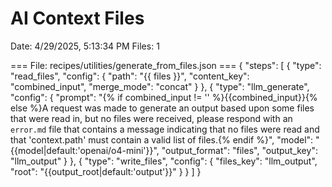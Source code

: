 # AI Context Files
Date: 4/29/2025, 5:13:34 PM
Files: 1

=== File: recipes/utilities/generate_from_files.json ===
{
  "steps": [
    {
      "type": "read_files",
      "config": {
        "path": "{{ files }}",
        "content_key": "combined_input",
        "merge_mode": "concat"
      }
    },
    {
      "type": "llm_generate",
      "config": {
        "prompt": "{% if combined_input != '' %}{{combined_input}}{% else %}A request was made to generate an output based upon some files that were read in, but no files were received, please respond with an `error.md` file that contains a message indicating that no files were read and that 'context.path' must contain a valid list of files.{% endif %}",
        "model": "{{model|default:'openai/o4-mini'}}",
        "output_format": "files",
        "output_key": "llm_output"
      }
    },
    {
      "type": "write_files",
      "config": {
        "files_key": "llm_output",
        "root": "{{output_root|default:'output'}}"
      }
    }
  ]
}


